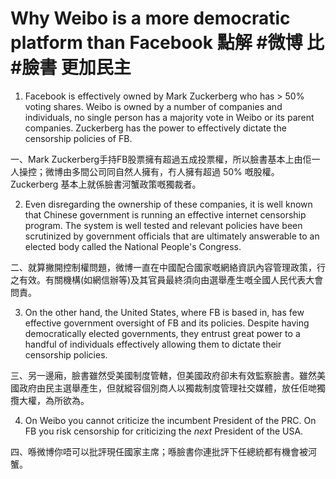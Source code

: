 # Why Weibo is a more democratic platform than Facebook 點解 #微博 比 #臉書 更加民主

1.  Facebook is effectively owned by Mark Zuckerberg who has > 50% voting shares. Weibo is owned by a number of companies and individuals, no single person has a majority vote in Weibo or its parent companies. Zuckerberg has the power to effectively dictate the censorship policies of FB.

一、Mark Zuckerberg手持FB股票擁有超過五成投票權，所以臉書基本上由佢一人操控；微博由多間公司同自然人擁有，冇人擁有超過 50% 嘅股權。Zuckerberg 基本上就係臉書河蟹政策嘅獨裁者。

2. Even disregarding the ownership of these companies, it is well known that Chinese government is running an effective internet censorship program. The system is well tested and relevant policies have been scrutinized by government officials that are ultimately answerable to an elected body called the National People's Congress.

二、就算撇開控制權問題，微博一直在中國配合國家嘅網絡資訊內容管理政策，行之有效。有關機構(如網信辦等)及其官員最終須向由選舉產生嘅全國人民代表大會問責。

3. On the other hand, the United States, where FB is based in, has few effective government oversight of FB and its policies. Despite having democratically elected governments, they entrust great power to a handful of individuals effectively allowing them to dictate their censorship policies.

三、另一邊廂，臉書雖然受美國制度管轄，但美國政府卻未有效監察臉書。雖然美國政府由民主選舉產生，但就縱容個別商人以獨裁制度管理社交媒體，放任佢哋獨攬大權，為所欲為。

4. On Weibo you cannot criticize the incumbent President of the PRC. On FB you risk censorship for criticizing the _next_ President of the USA.

四、喺微博你唔可以批評現任國家主席；喺臉書你連批評下任總統都有機會被河蟹。



